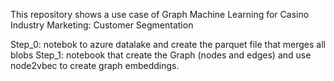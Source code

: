 This repository shows a use case of Graph Machine Learning for Casino Industry Marketing: Customer Segmentation

 Step_0: notebok to azure datalake and create the parquet file that merges all blobs
 Step_1: notebook that create the Graph (nodes and edges) and use node2vbec to create graph embeddings.
